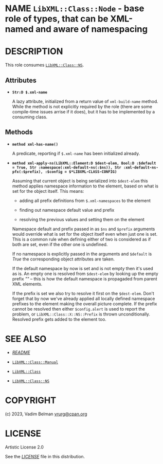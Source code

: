 NAME `LibXML::Class::Node` - base role of types, that can be XML-named and aware of namespacing
===============================================================================================

DESCRIPTION
===========

This role consumes [`LibXML::Class::NS`](NS.md).

Attributes
----------

  * **`Str:D $.xml-name`**

    A lazy attribute, initialized from a return value of `xml-build-name` method. While the method is not explicitly required by the role (there are some compile-time issues arrise if it does), but it has to be implemented by a consuming class.

Methods
-------

  * **`method xml-has-name()`**

    A predicate, reporting if `$.xml-name` has been initialized already.

  * **`method xml-apply-ns(LibXML::Element:D $dest-elem, Bool:D :$default = True, Str :namespace(:xml-default-ns(:$ns)), Str :xml-default-ns-pfx(:$prefix), :$config = $*LIBXML-CLASS-CONFIG)`**

    Assuming that current object is being serialized into `$dest-elem` this method applies namespace information to the element, based on what is set for the object itself. This means:

      * adding all prefix definitions from `$.xml-namespaces` to the element

      * finding out namespace default value and prefix

      * resolving the previous values and setting them on the element

    Namespace default and prefix passed in as `$ns` and `$prefix` arguments would override what is set for the object itself even when just one is set. This is a common rule when defining either of two is considered as if both are set, even if the other one is undefined.

    If no namespace is explicitly passed in the arguments and `$default` is *True* the corresponding object attributes are taken.

    If the default namespace by now is set and is not empty then it's used as is. An empty one is resolved from `$dest-elem` by looking up the empty prefix *""* – this is how the default namespace is propagaded from parent XML elements.

    If the prefix is set we also try to resolve it first on the `$dest-elem`. Don't forget that by now we've already applied all locally defined namespace prefixes to the element making the overall picture complete. If the prefix cannot be resolved then either `$config.alert` is used to report the problem, or `LibXML::Class::X::NS::Prefix` is thrown unconditionally. Resolved prefix gets added to the element too.

SEE ALSO
========

  * [*README*](../../../../README.md)

  * [`LibXML::Class::Manual`](Class/Manual.md)

  * [`LibXML::Class`](../Class.md)

  * [`LibXML::Class::NS`](NS.md)

COPYRIGHT
=========

(c) 2023, Vadim Belman <vrurg@cpan.org>

LICENSE
=======

Artistic License 2.0

See the [*LICENSE*](../../../../LICENSE) file in this distribution.

